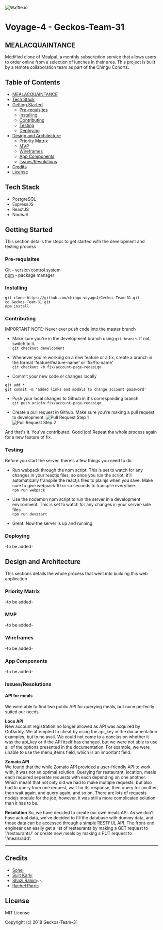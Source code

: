 ![Waffle.io](https://img.shields.io/badge/waffle-Inbox%200%20%7C%20Backlog%200%20%7C%20Next%200%20%7C%20In%20Progress%200%20%7C%20Review%200%20%7C%20Done%200-green.svg)

# Voyage-4 - Geckos-Team-31
## MEALACQUAINTANCE
Modified clone of Mealpal, a monthly subscription service that allows users to order online from a selection of lunches in their area. This project is built by a remote collaboration team as part of the Chingu Cohorts. 

## Table of Contents
* [MEALACQUAINTANCE](#mealacquaintance)
* [Tech Stack](#tech-stack)
* [Getting Started](#getting-started)
    * [Pre-requisites](#pre-requisites)
    * [Installing](#installing)
    * [Contributing](#contributing)
    * [Testing](#testing)
    * [Deploying](#deploying)
* [Design and Architecture](#design-and-architecture)
    * [Priority Matrix](#priority-matrix)
    * [MVP](#mvp)
    * [Wireframes](#wireframes)
    * [App Components](#app-components)
    * [Issues/Resolutions](#issuesresolutions)
* [Credits](#credits)
* [License](#license)

## Tech Stack
* PostgreSQL
* ExpressJS
* ReactJS
* NodeJS


## Getting Started
This section details the steps to get started with the development and testing process

### Pre-requisites
[Git](https://git-scm.com/downloads) - version control system   
[npm](https://docs.npmjs.com/getting-started/installing-node) - package manager

### Installing
```
git clone https://github.com/chingu-voyage4/Geckos-Team-31.git
cd Geckos-Team-31.git
npm install
```

### Contributing 
IMPORTANT NOTE: Never ever push code into the master branch  

- Make sure you're in the development branch using `git branch`. If not, switch to it.    
`git checkout development`  

- Whenever you're working on a new feature or a fix, create a branch in the format 'feature/feature-name' or 'fix/fix-name'  
`git checkout -b fix/account-page-redesign` 

- Commit your new code or changes locally
```
git add *
git commit -m 'added links and modals to change account password'
```

- Push your local changes to Github in it's corresponding branch  
`git push origin fix/account-page-redesign`

- Create a pull request in Github. Make sure you're making a pull request to development.
![Pull Request Step 1](https://image.ibb.co/herEkH/Screenshot_from_2018_03_13_18_47_34.png)  
![Pull Request Step 2](https://image.ibb.co/fPvMzc/Screenshot_from_2018_03_13_18_32_13.png)

And that's it. You've contributed. Good job! Repeat the whole process again for a new feature of fix.

### Testing
Before you start the server, there's a few things you need to do.
 - Run webpack through the npm script. This is set to watch for any changes in your reactjs files, so once you run the script, it'll automatically transpile the reactjs files to plainjs when you save. Make sure to give webpack 10 or so seconds to transpile everytime.  
 `npm run webpack`

- Use the nodemon npm script to run the server in a development environment. This is set to watch for any changes in your server-side files.  
`npm run devstart`

- Great. Now the server is up and running. 

### Deploying
-to be added-


## Design and Architecture 
This sections details the whole process that went into building this web application 

### Priority Matrix
-to be added-

### MVP
-to be added-

### Wireframes
-to be added-

### App Components
-to be added-

### Issues/Resolutions
#### API for meals

We were able to find two public API for querying meals, but none perfectly suited our needs

**Locu API**  
New account registration no longer allowed as API was acquired by GoDaddy. We attempted to cheat by using the api_key in the documentation examples, but to no avail. We could not come to a conclusion whether it was the api_key or if the API itself has changed, but we were not able to use all of the options presented in the documentation. For example, we were unable to use the menu_items field, which is an important field.

**Zomato API**  
We found that the while Zomato API provided a user-friendly API to work with, it was not an optimal solution. Querying for restaurant, location, meals each required seperate requests with each depending on one another. Which meant that not only did we had to make multiple requests, but also had to query from one request, wait for its response, then query for another, then wait again, and query again, and so on. There are lots of requests nodejs module for the job, however, it was still a more complicated solution than it has to be. 

**Resolution**
So, we have decided to create our own meals API. As we don't have actual data, we've decided to fill the database with dummy data, and those data can be accessed through a simple RESTFUL API. The front-end engineer can easily get a list of restaurants by making a GET request to '/restaurants/' or create new meals by making a PUT request to '/meals/add'.  

---

## Credits
- [Sohel](https://github.com/Sohel-ASM)
- [Sujit Karki](https://github.com/Swoozeki) 
- [Shazi Rahim](https://github.com/shazrahim94)~~
- ~~[Rachel Parris](https://github.com/RachelParris)~~


## License
MIT License

Copyright (c) 2018 Geckos-Team-31
